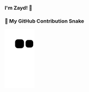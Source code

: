 ### I'm Zayd! 🦾  



### 🐍 My GitHub Contribution Snake
![GitHub Snake](https://github.com/zayd100/zayd100/blob/output/github-contribution-grid-snake.svg)


